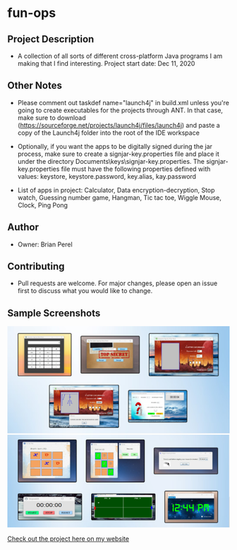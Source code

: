 # fun-ops

## Project Description

* A collection of all sorts of different cross-platform Java programs I am making that I find interesting. Project start date: Dec 11, 2020

## Other Notes

* Please comment out taskdef name="launch4j" in build.xml unless you're going to create executables
for the projects through ANT. In that case, make sure to download
(https://sourceforge.net/projects/launch4j/files/launch4j) and paste a copy of the Launch4j folder into the root of the IDE workspace

* Optionally, if you want the apps to be digitally signed during the jar process, make sure to create a signjar-key.properties file and place it under the directory Documents\keys\signjar-key.properties. The signjar-key.properties file must have the following properties defined with values: keystore, keystore.password, key.alias, kay.password

* List of apps in project: Calculator, Data encryption-decryption, Stop watch, Guessing number game, Hangman, Tic tac toe, Wiggle Mouse, Clock, Ping Pong

## Author

* Owner: Brian Perel

## Contributing

* Pull requests are welcome. For major changes, please open an issue first to discuss what you would like to change.

## Sample Screenshots

![Example apps-1](res/graphics/repo_demo/demo1.png "Samples of the programs")
![Example apps-2](res/graphics/repo_demo/demo2.png "More samples of the programs")

[Check out the project here on my website](https://brianperel.github.io/side_projects.htm)
